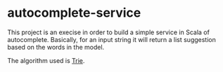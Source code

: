 # autocomplete-service

This project is an execise in order to build a simple service in Scala of autocomplete.
Basically, for an input string it will return a list suggestion based on the words in the model.

The algorithm used is [Trie](https://en.wikipedia.org/wiki/Trie).
